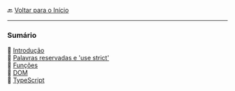 🔙 [Voltar para o Início](https://github.com/4L1C3-R4BB1T/estudos "Voltar para o Início")

---

### Sumário
🔸 [Introdução](https://github.com/4L1C3-R4BB1T/estudos/blob/main/javascript/_arquivos/introducao.md)  
🔸 [Palavras reservadas e 'use strict'](https://github.com/4L1C3-R4BB1T/estudos/blob/main/javascript/_arquivos/palavras_reservadas.md)  
🔸 [Funções](https://github.com/4L1C3-R4BB1T/estudos/blob/main/javascript/_arquivos/funcoes.md)  
🔸 [DOM](https://github.com/4L1C3-R4BB1T/estudos/blob/main/javascript/_arquivos/dom.md)  
🔸 [TypeScript](https://github.com/4L1C3-R4BB1T/estudos/blob/main/javascript/_arquivos/typescript.md)  
